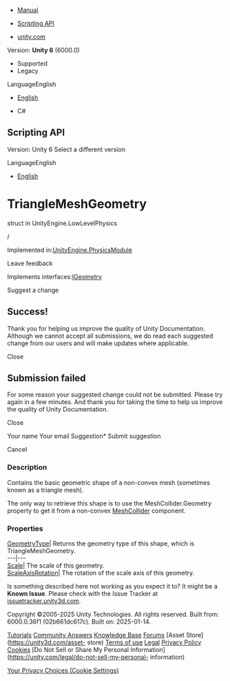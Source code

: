 [ ]()

  * [Manual](../Manual/index.html)
  * [Scripting API](../ScriptReference/index.html)

  * [unity.com](https://unity.com/)

Version: **Unity 6** (6000.0)

  * Supported
  * Legacy

LanguageEnglish

  * [English]()

  * C#

[ ](https://docs.unity3d.com)

## Scripting API

Version: Unity 6 Select a different version

LanguageEnglish

  * [English]()

# TriangleMeshGeometry

struct in UnityEngine.LowLevelPhysics

/

Implemented in:[UnityEngine.PhysicsModule](UnityEngine.PhysicsModule.html)

Leave feedback

  

Implements interfaces:[IGeometry](LowLevelPhysics.IGeometry.html)

Suggest a change

## Success!

Thank you for helping us improve the quality of Unity Documentation. Although
we cannot accept all submissions, we do read each suggested change from our
users and will make updates where applicable.

Close

## Submission failed

For some reason your suggested change could not be submitted. Please <a>try
again</a> in a few minutes. And thank you for taking the time to help us
improve the quality of Unity Documentation.

Close

Your name Your email Suggestion* Submit suggestion

Cancel

[ ]()

### Description

Contains the basic geometric shape of a non-convex mesh (sometimes known as a
triangle mesh).

The only way to retrieve this shape is to use the MeshCollider.Geometry
property to get it from a non-convex [MeshCollider](MeshCollider.html)
component.

### Properties

[GeometryType](LowLevelPhysics.TriangleMeshGeometry.GeometryType.html)|
Returns the geometry type of this shape, which is TriangleMeshGeometry.  
---|---  
[Scale](LowLevelPhysics.TriangleMeshGeometry.Scale.html)| The scale of this
geometry.  
[ScaleAxisRotation](LowLevelPhysics.TriangleMeshGeometry.ScaleAxisRotation.html)|
The rotation of the scale axis of this geometry.  
  
Is something described here not working as you expect it to? It might be a
**Known Issue**. Please check with the Issue Tracker at
[issuetracker.unity3d.com](https://issuetracker.unity3d.com).

Copyright ©2005-2025 Unity Technologies. All rights reserved. Built from:
6000.0.36f1 (02b661dc617c). Built on: 2025-01-14.

[Tutorials](https://unity3d.com/learn) [Community
Answers](https://answers.unity3d.com) [Knowledge
Base](https://support.unity3d.com/hc/en-us)
[Forums](https://forum.unity3d.com) [Asset Store](https://unity3d.com/asset-
store) [Terms of use](https://docs.unity3d.com/Manual/TermsOfUse.html)
[Legal](https://unity.com/legal) [Privacy
Policy](https://unity.com/legal/privacy-policy)
[Cookies](https://unity.com/legal/cookie-policy) [Do Not Sell or Share My
Personal Information](https://unity.com/legal/do-not-sell-my-personal-
information)

[Your Privacy Choices (Cookie Settings)](javascript:void\(0\);)

